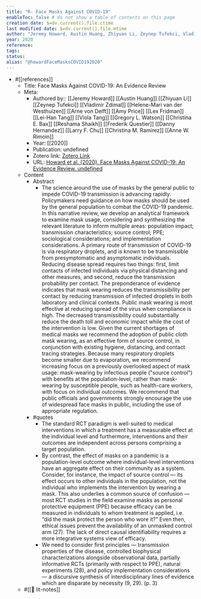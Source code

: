 ```yaml
---
title: "R- Face Masks Against COVID-19"
enableToc: false # do not show a table of contents on this page
creation date: $=dv.current().file.ctime
last modified date: $=dv.current().file.mtime
author: "Jeremy Howard, Austin Huang, Zhiyuan Li, Zeynep Tufekci, Vladimir Zdimal, Helene-Mari van der Westhuizen, Arne von Delft, Amy Price, Lex Fridman, Lei-Han Tang, Viola Tang, Gregory L. Watson, Christina E. Bax, Reshama Shaikh, Frederik Questier, Danny Hernandez, Larry F. Chu, Christina M. Ramirez, Anne W. Rimoin"
year: 2020
reference: 
tags: 
status: 
alias: "@howardFaceMasksCOVID192020"
---
```


-   #[[references]]
    -   Title: Face Masks Against COVID-19: An Evidence Review
    -   Meta:
        -   Authored by:: [[Jeremy Howard]] [[Austin Huang]] [[Zhiyuan Li]] [[Zeynep Tufekci]] [[Vladimir Zdimal]] [[Helene-Mari van der Westhuizen]] [[Arne von Delft]] [[Amy Price]] [[Lex Fridman]] [[Lei-Han Tang]] [[Viola Tang]] [[Gregory L. Watson]] [[Christina E. Bax]] [[Reshama Shaikh]] [[Frederik Questier]] [[Danny Hernandez]] [[Larry F. Chu]] [[Christina M. Ramirez]] [[Anne W. Rimoin]]
        -   Year: [[2020]]
        -   Publication: undefined
        -   Zotero link: [Zotero Link](zotero://select/items/1_FD66ZY3E)
        -   URL: [Howard et al. (2020). Face Masks Against COVID-19: An Evidence Review. undefined](https://www.preprints.org/manuscript/202004.0203/v3)
    -   Content
        -   Abstract
            -   The science around the use of masks by the general public to impede COVID-19 transmission is advancing rapidly. Policymakers need guidance on how masks should be used by the general population to combat the COVID-19 pandemic. In this narrative review, we develop an analytical framework to examine mask usage, considering and synthesizing the relevant literature to inform multiple areas: population impact; transmission characteristics; source control; PPE; sociological considerations; and implementation considerations. A primary route of transmission of COVID-19 is via respiratory droplets, and is known to be transmissible from presymptomatic and asymptomatic individuals. Reducing disease spread requires two things: first, limit contacts of infected individuals via physical distancing and other measures, and second, reduce the transmission probability per contact. The preponderance of evidence indicates that mask wearing reduces the transmissibility per contact by reducing transmission of infected droplets in both laboratory and clinical contexts. Public mask wearing is most effective at reducing spread of the virus when compliance is high. The decreased transmissibility could substantially reduce the death toll and economic impact while the cost of the intervention is low. Given the current shortages of medical masks we recommend the adoption of public cloth mask wearing, as an effective form of source control, in conjunction with existing hygiene, distancing, and contact tracing strategies. Because many respiratory droplets become smaller due to evaporation, we recommend increasing focus on a previously overlooked aspect of mask usage: mask-wearing by infectious people ("source control") with benefits at the population-level, rather than mask-wearing by susceptible people, such as health-care workers, with focus on individual outcomes. We recommend that public officials and governments strongly encourage the use of widespread face masks in public, including the use of appropriate regulation.
        -   #quotes
            -   The standard RCT paradigm is well-suited to medical interventions in which a treatment has a measurable effect at the individual level and furthermore, interventions and their outcomes are independent across persons comprising a target population.
            -   By contrast, the effect of masks on a pandemic is a population-level outcome where individual-level interventions have an aggregate effect on their community as a system. Consider, for instance, the impact of source control — its effect occurs to other individuals in the population, not the individual who implements the intervention by wearing a mask. This also underlies a common source of confusion — most RCT studies in the field examine masks as personal protective equipment (PPE) because efficacy can be measured in individuals to whom treatment is applied, i.e. “did the mask protect the person who wore it?” Even then, ethical issues prevent the availability of an unmasked control arm (27). The lack of direct causal identifiability requires a more integrative systems view of efficacy.
            -   We need to consider first principles — transmission properties of the disease, controlled biophysical characterizations alongside observational data, partially informative RCTs (primarily with respect to PPE), natural experiments (28), and policy implementation considerations — a discursive synthesis of interdisciplinary lines of evidence which are disparate by necessity (9, 29). (p. 3)
    -   #[[📝 lit-notes]]
